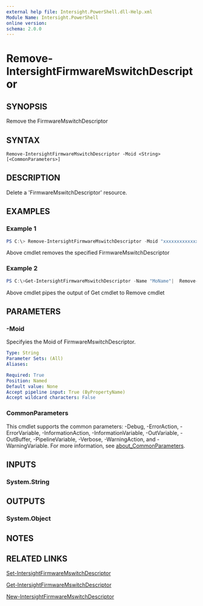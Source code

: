 ```yaml
---
external help file: Intersight.PowerShell.dll-Help.xml
Module Name: Intersight.PowerShell
online version:
schema: 2.0.0
---
```


# Remove-IntersightFirmwareMswitchDescriptor

## SYNOPSIS
Remove the FirmwareMswitchDescriptor

## SYNTAX

```
Remove-IntersightFirmwareMswitchDescriptor -Moid <String> [<CommonParameters>]
```

## DESCRIPTION
Delete a &apos;FirmwareMswitchDescriptor&apos; resource.

## EXAMPLES

### Example 1
```powershell
PS C:\> Remove-IntersightFirmwareMswitchDescriptor -Moid "xxxxxxxxxxxxxxxxxxxxxxxxxxx"
```
Above cmdlet removes the specified FirmwareMswitchDescriptor 

### Example 2
```powershell
PS C:\>Get-IntersightFirmwareMswitchDescriptor -Name "MoName"|  Remove-IntersightFirmwareMswitchDescriptor
```
Above cmdlet pipes the output of Get cmdlet to Remove cmdlet

## PARAMETERS

### -Moid
Specifyies the Moid of FirmwareMswitchDescriptor.

```yaml
Type: String
Parameter Sets: (All)
Aliases:

Required: True
Position: Named
Default value: None
Accept pipeline input: True (ByPropertyName)
Accept wildcard characters: False
```

### CommonParameters
This cmdlet supports the common parameters: -Debug, -ErrorAction, -ErrorVariable, -InformationAction, -InformationVariable, -OutVariable, -OutBuffer, -PipelineVariable, -Verbose, -WarningAction, and -WarningVariable. For more information, see [about_CommonParameters](http://go.microsoft.com/fwlink/?LinkID=113216).

## INPUTS

### System.String

## OUTPUTS

### System.Object
## NOTES

## RELATED LINKS

[Set-IntersightFirmwareMswitchDescriptor](./Set-IntersightFirmwareMswitchDescriptor.md)

[Get-IntersightFirmwareMswitchDescriptor](./Get-IntersightFirmwareMswitchDescriptor.md)

[New-IntersightFirmwareMswitchDescriptor](./New-IntersightFirmwareMswitchDescriptor.md)

